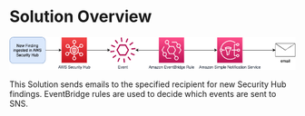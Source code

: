 # Solution Overview

![Alt text](./Overview.png "Solution Overview")

This Solution sends emails to the specified recipient for new Security Hub findings.
EventBridge rules are used to decide which events are sent to SNS.
